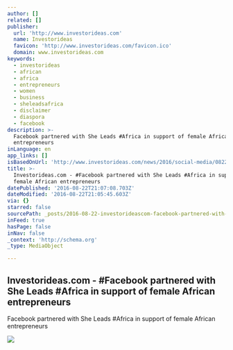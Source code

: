 ```yaml
---
author: []
related: []
publisher:
  url: 'http://www.investorideas.com'
  name: Investorideas
  favicon: 'http://www.investorideas.com/favicon.ico'
  domain: www.investorideas.com
keywords:
  - investorideas
  - african
  - africa
  - entrepreneurs
  - women
  - business
  - sheleadsafrica
  - disclaimer
  - diaspora
  - facebook
description: >-
  Facebook partnered with She Leads #Africa in support of female African
  entrepreneurs
inLanguage: en
app_links: []
isBasedOnUrl: 'http://www.investorideas.com/news/2016/social-media/08221FB.asp'
title: >-
  Investorideas.com - #Facebook partnered with She Leads #Africa in support of
  female African entrepreneurs
datePublished: '2016-08-22T21:07:08.703Z'
dateModified: '2016-08-22T21:05:45.603Z'
via: {}
starred: false
sourcePath: _posts/2016-08-22-investorideascom-facebook-partnered-with-she-leads-afri.md
inFeed: true
hasPage: false
inNav: false
_context: 'http://schema.org'
_type: MediaObject

---
```

<article style=""><h1>Investorideas.com - #Facebook partnered with She Leads #Africa in support of female African entrepreneurs</h1><p>Facebook partnered with She Leads #Africa in support of female African entrepreneurs</p><img src="http://www.investorideas.com/images/Banners/join-investorideas.gif" /></article>